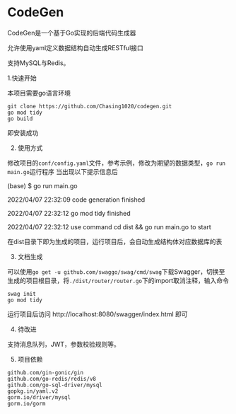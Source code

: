 # CodeGen

CodeGen是一个基于Go实现的后端代码生成器

允许使用yaml定义数据结构自动生成RESTful接口

支持MySQL与Redis。

1.快速开始

本项目需要go语言环境
```shell
git clone https://github.com/Chasing1020/codegen.git
go mod tidy
go build
```
即安装成功

2. 使用方式

修改项目的`conf/config.yaml`文件，参考示例，修改为期望的数据类型，`go run main.go`运行程序
当出现以下提示信息后

(base) \$ go run main.go

2022/04/07 22:32:09 code generation finished

2022/04/07 22:32:12 go mod tidy finished

2022/04/07 22:32:12 use command cd dist && go run main.go to start

在dist目录下即为生成的项目，运行项目后，会自动生成结构体对应数据库的表

3. 文档生成

可以使用`go get -u github.com/swaggo/swag/cmd/swag`下载Swagger，切换至生成的项目根目录，将`./dist/router/router.go`下的import取消注释，输入命令
```shell
swag init
go mod tidy
```
运行项目后访问 http://localhost:8080/swagger/index.html 即可


4. 待改进

支持消息队列，JWT，参数校验规则等。

5. 项目依赖

```
github.com/gin-gonic/gin
github.com/go-redis/redis/v8
github.com/go-sql-driver/mysql
gopkg.in/yaml.v2
gorm.io/driver/mysql
gorm.io/gorm
```